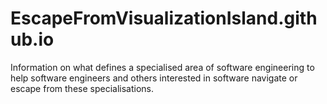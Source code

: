 # EscapeFromVisualizationIsland.github.io
Information on what defines a specialised area of software engineering to help software engineers and others interested in software navigate or escape from these specialisations.
